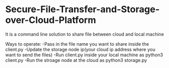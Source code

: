 # Secure-File-Transfer-and-Storage-over-Cloud-Platform

It is a command line solution to share file between cloud and local machine 

Ways to operate:
-Pass in the file name you want to share inside the client.py
-Update the storage node ip(your cloud ip address where you want to send the files)
-Run client.py inside your local machine as python3 client.py
-Run the stroage node at the cloud as python3 storage.py

